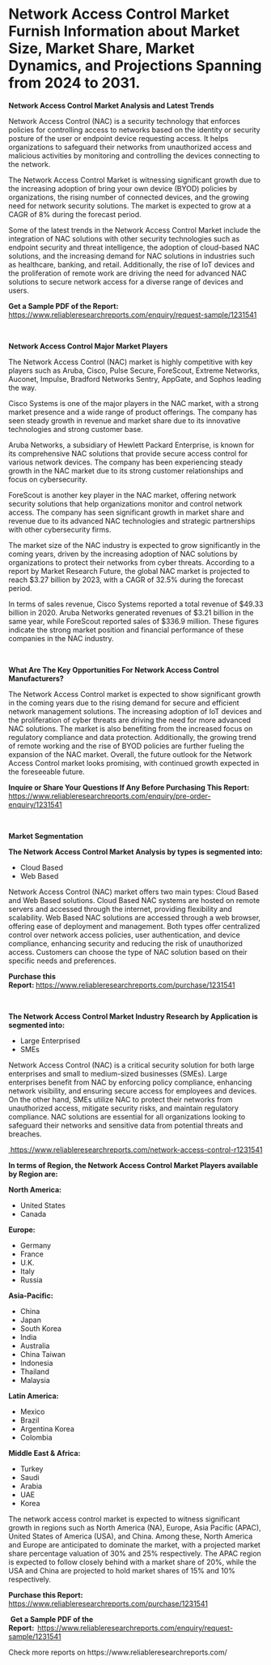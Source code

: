 <p><h1>Network Access Control Market Furnish Information about Market Size, Market Share, Market Dynamics, and Projections Spanning from 2024 to 2031.</h1></p><p><strong>Network Access Control Market Analysis and Latest Trends</strong></p>
<p><p>Network Access Control (NAC) is a security technology that enforces policies for controlling access to networks based on the identity or security posture of the user or endpoint device requesting access. It helps organizations to safeguard their networks from unauthorized access and malicious activities by monitoring and controlling the devices connecting to the network.</p><p>The Network Access Control Market is witnessing significant growth due to the increasing adoption of bring your own device (BYOD) policies by organizations, the rising number of connected devices, and the growing need for network security solutions. The market is expected to grow at a CAGR of 8% during the forecast period.</p><p>Some of the latest trends in the Network Access Control Market include the integration of NAC solutions with other security technologies such as endpoint security and threat intelligence, the adoption of cloud-based NAC solutions, and the increasing demand for NAC solutions in industries such as healthcare, banking, and retail. Additionally, the rise of IoT devices and the proliferation of remote work are driving the need for advanced NAC solutions to secure network access for a diverse range of devices and users.</p></p>
<p><strong>Get a Sample PDF of the Report:&nbsp;</strong> <a href="https://www.reliableresearchreports.com/enquiry/request-sample/1231541">https://www.reliableresearchreports.com/enquiry/request-sample/1231541</a></p>
<p>&nbsp;</p>
<p><strong>Network Access Control Major Market Players</strong></p>
<p><p>The Network Access Control (NAC) market is highly competitive with key players such as Aruba, Cisco, Pulse Secure, ForeScout, Extreme Networks, Auconet, Impulse, Bradford Networks Sentry, AppGate, and Sophos leading the way. </p><p>Cisco Systems is one of the major players in the NAC market, with a strong market presence and a wide range of product offerings. The company has seen steady growth in revenue and market share due to its innovative technologies and strong customer base.</p><p>Aruba Networks, a subsidiary of Hewlett Packard Enterprise, is known for its comprehensive NAC solutions that provide secure access control for various network devices. The company has been experiencing steady growth in the NAC market due to its strong customer relationships and focus on cybersecurity.</p><p>ForeScout is another key player in the NAC market, offering network security solutions that help organizations monitor and control network access. The company has seen significant growth in market share and revenue due to its advanced NAC technologies and strategic partnerships with other cybersecurity firms.</p><p>The market size of the NAC industry is expected to grow significantly in the coming years, driven by the increasing adoption of NAC solutions by organizations to protect their networks from cyber threats. According to a report by Market Research Future, the global NAC market is projected to reach $3.27 billion by 2023, with a CAGR of 32.5% during the forecast period.</p><p>In terms of sales revenue, Cisco Systems reported a total revenue of $49.33 billion in 2020. Aruba Networks generated revenues of $3.21 billion in the same year, while ForeScout reported sales of $336.9 million. These figures indicate the strong market position and financial performance of these companies in the NAC industry.</p></p>
<p>&nbsp;</p>
<p><strong>What Are The Key Opportunities For Network Access Control Manufacturers?</strong></p>
<p><p>The Network Access Control market is expected to show significant growth in the coming years due to the rising demand for secure and efficient network management solutions. The increasing adoption of IoT devices and the proliferation of cyber threats are driving the need for more advanced NAC solutions. The market is also benefiting from the increased focus on regulatory compliance and data protection. Additionally, the growing trend of remote working and the rise of BYOD policies are further fueling the expansion of the NAC market. Overall, the future outlook for the Network Access Control market looks promising, with continued growth expected in the foreseeable future.</p></p>
<p><strong>Inquire or Share Your Questions If Any Before Purchasing This Report:</strong> <a href="https://www.reliableresearchreports.com/enquiry/pre-order-enquiry/1231541">https://www.reliableresearchreports.com/enquiry/pre-order-enquiry/1231541</a></p>
<p>&nbsp;</p>
<p><strong>Market Segmentation</strong></p>
<p><strong>The Network Access Control Market Analysis by types is segmented into:</strong></p>
<p><ul><li>Cloud Based</li><li>Web Based</li></ul></p>
<p><p>Network Access Control (NAC) market offers two main types: Cloud Based and Web Based solutions. Cloud Based NAC systems are hosted on remote servers and accessed through the internet, providing flexibility and scalability. Web Based NAC solutions are accessed through a web browser, offering ease of deployment and management. Both types offer centralized control over network access policies, user authentication, and device compliance, enhancing security and reducing the risk of unauthorized access. Customers can choose the type of NAC solution based on their specific needs and preferences.</p></p>
<p><strong>Purchase this Report:&nbsp;</strong><a href="https://www.reliableresearchreports.com/purchase/1231541">https://www.reliableresearchreports.com/purchase/1231541</a></p>
<p>&nbsp;</p>
<p><strong>The Network Access Control Market Industry Research by Application is segmented into:</strong></p>
<p><ul><li>Large Enterprised</li><li>SMEs</li></ul></p>
<p><p>Network Access Control (NAC) is a critical security solution for both large enterprises and small to medium-sized businesses (SMEs). Large enterprises benefit from NAC by enforcing policy compliance, enhancing network visibility, and ensuring secure access for employees and devices. On the other hand, SMEs utilize NAC to protect their networks from unauthorized access, mitigate security risks, and maintain regulatory compliance. NAC solutions are essential for all organizations looking to safeguard their networks and sensitive data from potential threats and breaches.</p></p>
<p><a href="https://www.reliableresearchreports.com/network-access-control-r1231541">&nbsp;https://www.reliableresearchreports.com/network-access-control-r1231541</a></p>
<p><strong>In terms of Region, the Network Access Control Market Players available by Region are:</strong></p>
<p>
    <p> <strong> North America: </strong>
        <ul>
            <li>United States</li>
            <li>Canada</li>
        </ul>
        </p> 
    <p> <strong> Europe: </strong>
        <ul>
            <li>Germany</li>
            <li>France</li>
            <li>U.K.</li>
            <li>Italy</li>
            <li>Russia</li>
        </ul>
        </p> 
    <p> <strong> Asia-Pacific: </strong>
        <ul>
            <li>China</li>
            <li>Japan</li>
            <li>South Korea</li>
            <li>India</li>
            <li>Australia</li>
            <li>China Taiwan</li>
            <li>Indonesia</li>
            <li>Thailand</li>
            <li>Malaysia</li>
        </ul>
        </p> 
    <p> <strong> Latin America: </strong>
        <ul>
            <li>Mexico</li>
            <li>Brazil</li>
            <li>Argentina Korea</li>
            <li>Colombia</li>
        </ul>
        </p> 
    <p> <strong> Middle East & Africa: </strong>
        <ul>
            <li>Turkey</li>
            <li>Saudi</li>
            <li>Arabia</li>
            <li>UAE</li>
            <li>Korea</li>
        </ul>
    </p>
    </p>
<p><p>The network access control market is expected to witness significant growth in regions such as North America (NA), Europe, Asia Pacific (APAC), United States of America (USA), and China. Among these, North America and Europe are anticipated to dominate the market, with a projected market share percentage valuation of 30% and 25% respectively. The APAC region is expected to follow closely behind with a market share of 20%, while the USA and China are projected to hold market shares of 15% and 10% respectively.</p></p>
<p><strong>Purchase this Report: </strong><a href="https://www.reliableresearchreports.com/purchase/1231541">https://www.reliableresearchreports.com/purchase/1231541</a></p>
<p>&nbsp;<strong>Get a Sample PDF of the Report:&nbsp;&nbsp;</strong><a href="https://www.reliableresearchreports.com/enquiry/request-sample/1231541">https://www.reliableresearchreports.com/enquiry/request-sample/1231541</a></p>
<p><strong></strong></p>
<p>Check more reports on https://www.reliableresearchreports.com/</p>